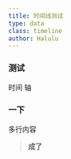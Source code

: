 ```yaml
---
title: 时间线测试
type: data
class: timeline
author: Halulu
---
```


### 测试

时间
轴

### 一下

多行内容

> **成了**
